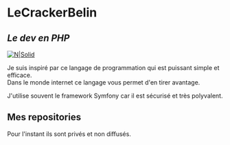 # LeCrackerBelin
## _Le dev en PHP_

[![N|Solid](https://www.php.net//images/logos/php-power-white.png)](https://nodesource.com/products/nsolid)


Je suis inspiré par ce langage de programmation qui est puissant simple et efficace.<br>
Dans le monde internet ce langage vous permet d'en tirer avantage.

J'utilise souvent le framework Symfony car il est sécurisé et très polyvalent.

## Mes repositories

Pour l'instant ils sont privés et non diffusés.
